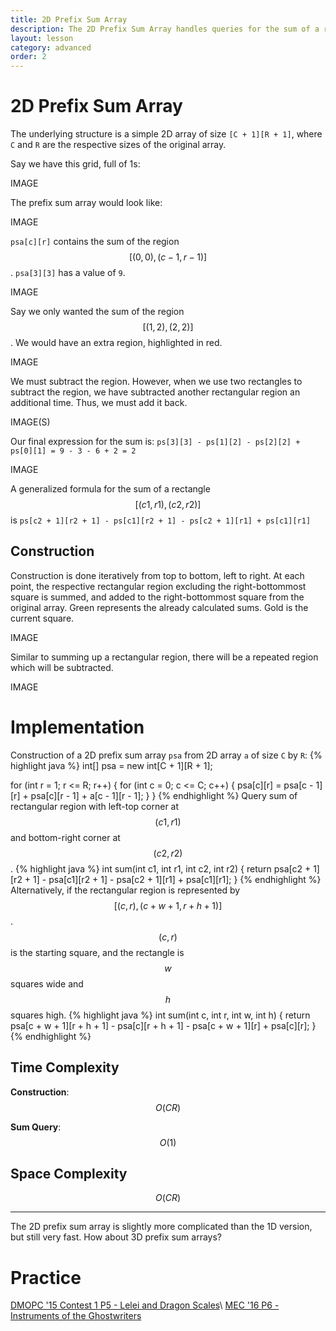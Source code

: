 ```yaml
---
title: 2D Prefix Sum Array
description: The 2D Prefix Sum Array handles queries for the sum of a rectangular region on a grid (2D array).
layout: lesson
category: advanced
order: 2
---
```


# 2D Prefix Sum Array

The underlying structure is a simple 2D array of size `[C + 1][R + 1]`, where `C` and `R` are the respective sizes of the original array.

Say we have this grid, full of 1s:

IMAGE

The prefix sum array would look like:

IMAGE

`psa[c][r]` contains the sum of the region $$[(0,0),(c−1,r−1)]$$. `psa[3][3]` has a value of `9`.

IMAGE

Say we only wanted the sum of the region $$[(1,2),(2,2)]$$. We would have an extra region, highlighted in red.

IMAGE

We must subtract the region. However, when we use two rectangles to subtract the region, we have subtracted another rectangular region an additional time. Thus, we must add it back.

IMAGE(S)

Our final expression for the sum is: `ps[3][3] - ps[1][2] - ps[2][2] + ps[0][1] = 9 - 3 - 6 + 2 = 2`

IMAGE

A generalized formula for the sum of a rectangle $$[(c1,r1),(c2,r2)]$$ is `ps[c2 + 1][r2 + 1] - ps[c1][r2 + 1] - ps[c2 + 1][r1] + ps[c1][r1]`

## Construction

Construction is done iteratively from top to bottom, left to right. At each point, the respective rectangular region excluding the right-bottommost square is summed, and added to the right-bottommost square from the original array. Green represents the already calculated sums. Gold is the current square.

IMAGE

Similar to summing up a rectangular region, there will be a repeated region which will be subtracted.

IMAGE

# Implementation

Construction of a 2D prefix sum array `psa` from 2D array `a` of size `C` by `R`:
{% highlight java %}
int[] psa = new int[C + 1][R + 1];

for (int r = 1; r <= R; r++) {
	for (int c = 0; c <= C; c++) {
		psa[c][r] = psa[c - 1][r] + psa[c][r - 1] + a[c - 1][r - 1];
	}
}
{% endhighlight %}
Query sum of rectangular region with left-top corner at $$(c1,r1)$$ and bottom-right corner at $$(c2,r2)$$.
{% highlight java %}
int sum(int c1, int r1, int c2, int r2) {
	return psa[c2 + 1][r2 + 1] - psa[c1][r2 + 1] - psa[c2 + 1][r1] + psa[c1][r1];
}
{% endhighlight %}
Alternatively, if the rectangular region is represented by $$[(c,r),(c+w+1,r+h+1)]$$. $$(c,r)$$ is the starting square, and the rectangle is $$w$$ squares wide and $$h$$ squares high.
{% highlight java %}
int sum(int c, int r, int w, int h) {
	return psa[c + w + 1][r + h + 1] - psa[c][r + h + 1] - psa[c + w + 1][r] + psa[c][r];
}
{% endhighlight %}

## Time Complexity
**Construction**: $$O(CR)$$

**Sum Query**: $$O(1)$$

## Space Complexity
$$O(CR)$$
<hr>
The 2D prefix sum array is slightly more complicated than the 1D version, but still very fast. How about 3D prefix sum arrays?

# Practice

[DMOPC '15 Contest 1 P5 - Lelei and Dragon Scales](https://dmoj.ca/problem/dmopc15c1p5)\\
[MEC '16 P6 - Instruments of the Ghostwriters](https://dmoj.ca/problem/mec16p6)